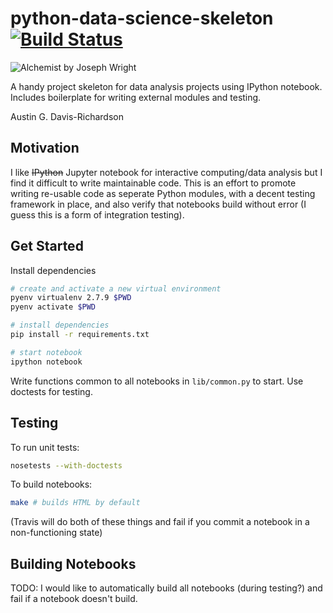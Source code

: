 # python-data-science-skeleton [![Build Status](https://travis-ci.org/audy/python-data-science-skeleton.svg?branch=master)](https://travis-ci.org/audy/python-data-science-skeleton)

![Alchemist by Joseph Wright](http://i.imgur.com/157olho.jpg)

A handy project skeleton for data analysis projects using IPython notebook.
Includes boilerplate for writing external modules and testing.

Austin G. Davis-Richardson

## Motivation

I like ~~IPython~~ Jupyter notebook for interactive computing/data analysis but
I find it difficult to write maintainable code. This is an effort to promote
writing re-usable code as seperate Python modules, with a decent testing
framework in place, and also verify that notebooks build without error (I guess
this is a form of integration testing).

## Get Started

Install dependencies

```sh
# create and activate a new virtual environment
pyenv virtualenv 2.7.9 $PWD
pyenv activate $PWD

# install dependencies
pip install -r requirements.txt

# start notebook
ipython notebook
```

Write functions common to all notebooks in `lib/common.py` to start. Use
doctests for testing.

## Testing

To run unit tests:

```sh
nosetests --with-doctests
```

To build notebooks:

```sh
make # builds HTML by default
```

(Travis will do both of these things and fail if you commit a notebook in a non-functioning state)

## Building Notebooks

TODO: I would like to automatically build all notebooks (during testing?) and
fail if a notebook doesn't build.

